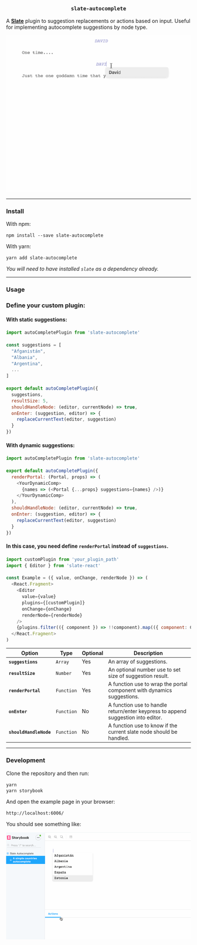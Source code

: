 
<h3 align="center"><code>slate-autocomplete</code></h3>

A [**Slate**](https://github.com/ianstormtaylor/slate) plugin to suggestion replacements or actions based on input. Useful for implementing autocomplete suggestions by node type.

<p align="center"><img src="./demo.gif"></p>

---

### Install

With npm:

```
npm install --save slate-autocomplete
```

With yarn:

```
yarn add slate-autocomplete
```

_You will need to have installed `slate` as a dependency already._

---

### Usage

### Define your custom plugin:

#### With static suggestions:
```js
import autoCompletePlugin from 'slate-autocomplete'

const suggestions = [
  "Afganistán",
  "Albania",
  "Argentina",
  ...
]

export default autoCompletePlugin({
  suggestions,
  resultSize: 5,
  shouldHandleNode: (editor, currentNode) => true,
  onEnter: (suggestion, editor) => {
    replaceCurrentText(editor, suggestion)
  }
})
```

#### With dynamic suggestions:
```js
import autoCompletePlugin from 'slate-autocomplete'

export default autoCompletePlugin({
  renderPortal: (Portal, props) => (
    <YourDynamicComp>
      {names => (<Portal {...props} suggestions={names} />)}
    </YourDynamicComp>
  ),
  shouldHandleNode: (editor, currentNode) => true,
  onEnter: (suggestion, editor) => {
    replaceCurrentText(editor, suggestion)
  }
})
```
#### In this case, you need define `renderPortal` instead of `suggestions`.

```js
import customPlugin from 'your_plugin_path'
import { Editor } from 'slate-react'

const Example = ({ value, onChange, renderNode }) => (
  <React.Fragment>
    <Editor
      value={value}
      plugins={[customPlugin]}
      onChange={onChange}
      renderNode={renderNode}
    />
    {plugins.filter(({ component }) => !!component).map(({ component: Comp }, index) => <Comp key={index} />)}
  </React.Fragment>
)
```

Option | Type | Optional | Description
--- | --- | --- | ---
**`suggestions`** | `Array` | Yes | An array of suggestions.
**`resultSize`** | `Number` | Yes | An optional number use to set size of suggestion result.
**`renderPortal`** | `Function` | Yes | A function use to wrap the portal component with dynamics suggestions. 
**`onEnter`** | `Function` | No | A function use to handle return/enter keypress to append suggestion into editor.
**`shouldHandleNode`** | `Function` | No | A function use to know if the current slate node should be handled.

---

### Development

Clone the repository and then run:

```
yarn
yarn storybook
```

And open the example page in your browser:

```
http://localhost:6006/
```

You should see something like:

<p align="center"><img src="./storybook.gif"></p>